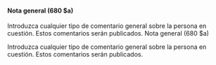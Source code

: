 #### Nota general (680 $a) 

Introduzca cualquier tipo de comentario general sobre la persona en cuestión. Estos comentarios serán publicados. Nota general (680 $a) 

Introduzca cualquier tipo de comentario general sobre la persona en cuestión. Estos comentarios serán publicados. 